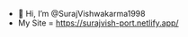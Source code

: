 - 👋 Hi, I’m @SurajVishwakarma1998
- My Site = https://surajvish-port.netlify.app/

<!---
SurajVishwakarma1998/SurajVishwakarma1998 is a ✨ special ✨ repository because its `README.md` (this file) appears on your GitHub profile.
You can click the Preview link to take a look at your changes.
--->
